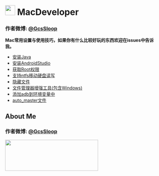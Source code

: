 # <img src="http://ww2.sinaimg.cn/large/005Xtdi2jw1f47npwm752j3074074t8w.jpg" width=32 /> MacDeveloper

### 作者微博: [@GcsSloop](http://weibo.com/GcsSloop)

**Mac常用设置与使用技巧，如果你有什么比较好玩的东西欢迎在issues中告诉我。**

* [安装Java](https://github.com/GcsSloop/MacDeveloper/blob/master/Java.md)
* [安装AndroidStudio](https://github.com/GcsSloop/MacDeveloper/blob/master/AndroidStudio.md)
* [获取Root权限](https://github.com/GcsSloop/MacDeveloper/blob/master/Root.md)
* [支持ntfs移动硬盘读写](https://github.com/GcsSloop/MacDeveloper/blob/master/Support_Ntfs.md)
* [隐藏文件](https://github.com/GcsSloop/MacDeveloper/blob/master/HideFile.md)
* [文件管理器增强工具(包含Windows)](https://github.com/GcsSloop/MacDeveloper/blob/master/XtraFinder.md)
* [添加adb到环境变量中](https://github.com/GcsSloop/MacDeveloper/blob/master/AddAdbInPath.md)
* [auto_master文件](https://github.com/GcsSloop/MacDeveloper/blob/master/Auto_master.md)


## About Me

### 作者微博: [@GcsSloop](http://weibo.com/GcsSloop)

<a href="https://github.com/GcsSloop/README/blob/master/README.md" target="_blank"> <img src="http://ww4.sinaimg.cn/large/005Xtdi2gw1f1qn89ihu3j315o0dwwjc.jpg" width=300 height=100 /> </a>
